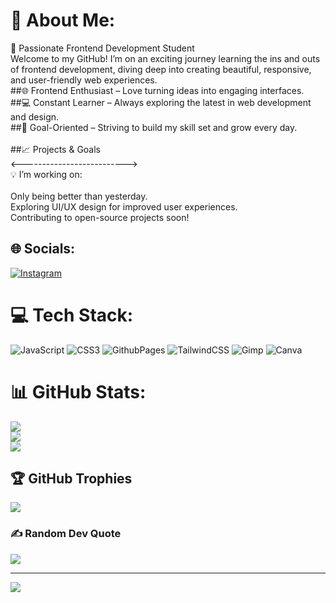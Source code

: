# 💫 About Me:
🌱 Passionate Frontend Development Student<br>Welcome to my GitHub! I’m on an exciting journey learning the ins and outs of frontend development, diving deep into creating beautiful, responsive, and user-friendly web experiences.<br>##🌐 Frontend Enthusiast – Love turning ideas into engaging interfaces.<br>##💻 Constant Learner – Always exploring the latest in web development and design.<br>##🎯 Goal-Oriented – Striving to build my skill set and grow every day.<br><br>##📈 Projects & Goals<br><--------------------------><br>💡 I’m working on:<br><br>Only being better than yesterday.<br>Exploring UI/UX design for improved user experiences.<br>Contributing to open-source projects soon!


## 🌐 Socials:
[![Instagram](https://img.shields.io/badge/Instagram-%23E4405F.svg?logo=Instagram&logoColor=white)](https://instagram.com/k.e.vvn) 

# 💻 Tech Stack:
![JavaScript](https://img.shields.io/badge/javascript-%23323330.svg?style=for-the-badge&logo=javascript&logoColor=%23F7DF1E) ![CSS3](https://img.shields.io/badge/css3-%231572B6.svg?style=for-the-badge&logo=css3&logoColor=white) ![GithubPages](https://img.shields.io/badge/github%20pages-121013?style=for-the-badge&logo=github&logoColor=white) ![TailwindCSS](https://img.shields.io/badge/tailwindcss-%2338B2AC.svg?style=for-the-badge&logo=tailwind-css&logoColor=white) ![Gimp](https://img.shields.io/badge/Gimp-657D8B?style=for-the-badge&logo=gimp&logoColor=FFFFFF) ![Canva](https://img.shields.io/badge/Canva-%2300C4CC.svg?style=for-the-badge&logo=Canva&logoColor=white)
# 📊 GitHub Stats:
![](https://github-readme-stats.vercel.app/api?username=kevzz17&theme=dark&hide_border=false&include_all_commits=false&count_private=false)<br/>
![](https://github-readme-streak-stats.herokuapp.com/?user=kevzz17&theme=dark&hide_border=false)<br/>
![](https://github-readme-stats.vercel.app/api/top-langs/?username=kevzz17&theme=dark&hide_border=false&include_all_commits=false&count_private=false&layout=compact)

## 🏆 GitHub Trophies
![](https://github-profile-trophy.vercel.app/?username=kevzz17&theme=one_dark_pro&no-frame=true&no-bg=true&margin-w=4)

### ✍️ Random Dev Quote
![](https://quotes-github-readme.vercel.app/api?type=horizontal&theme=gruvbox)

---
[![](https://visitcount.itsvg.in/api?id=kevzz17&icon=1&color=6)](https://visitcount.itsvg.in)

<!-- Proudly created with GPRM ( https://gprm.itsvg.in ) -->
